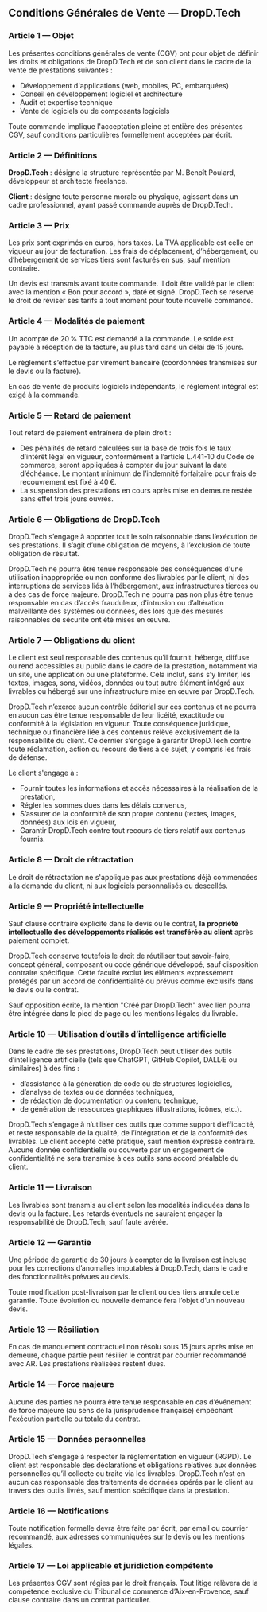 ## Conditions Générales de Vente — DropD.Tech

### Article 1 — Objet
Les présentes conditions générales de vente (CGV) ont pour objet de définir les droits et obligations de DropD.Tech et de son client dans le cadre de la vente de prestations suivantes :

- Développement d'applications (web, mobiles, PC, embarquées)
- Conseil en développement logiciel et architecture
- Audit et expertise technique
- Vente de logiciels ou de composants logiciels

Toute commande implique l'acceptation pleine et entière des présentes CGV, sauf conditions particulières formellement acceptées par écrit.

### Article 2 — Définitions
**DropD.Tech** : désigne la structure représentée par M. Benoît Poulard, développeur et architecte freelance.

**Client** : désigne toute personne morale ou physique, agissant dans un cadre professionnel, ayant passé commande auprès de DropD.Tech.

### Article 3 — Prix
Les prix sont exprimés en euros, hors taxes. La TVA applicable est celle en vigueur au jour de facturation. Les frais de déplacement, d’hébergement, ou d’hébergement de services tiers sont facturés en sus, sauf mention contraire.

Un devis est transmis avant toute commande. Il doit être validé par le client avec la mention « Bon pour accord », daté et signé. DropD.Tech se réserve le droit de réviser ses tarifs à tout moment pour toute nouvelle commande.

### Article 4 — Modalités de paiement
Un acompte de 20 % TTC est demandé à la commande. Le solde est payable à réception de la facture, au plus tard dans un délai de 15 jours.

Le règlement s’effectue par virement bancaire (coordonnées transmises sur le devis ou la facture).

En cas de vente de produits logiciels indépendants, le règlement intégral est exigé à la commande.

### Article 5 — Retard de paiement
Tout retard de paiement entraînera de plein droit :
- Des pénalités de retard calculées sur la base de trois fois le taux d’intérêt légal en vigueur, conformément à l’article L.441-10 du Code de commerce, seront appliquées à compter du jour suivant la date d’échéance. Le montant minimum de l’indemnité forfaitaire pour frais de recouvrement est fixé à 40 €.
- La suspension des prestations en cours après mise en demeure restée sans effet trois jours ouvrés.

### Article 6 — Obligations de DropD.Tech
DropD.Tech s’engage à apporter tout le soin raisonnable dans l’exécution de ses prestations. Il s’agit d’une obligation de moyens, à l’exclusion de toute obligation de résultat.

DropD.Tech ne pourra être tenue responsable des conséquences d'une utilisation inappropriée ou non conforme des livrables par le client, ni des interruptions de services liés à l’hébergement, aux infrastructures tierces ou à des cas de force majeure. DropD.Tech ne pourra pas non plus être tenue responsable en cas d’accès frauduleux, d’intrusion ou d’altération malveillante des systèmes ou données, dès lors que des mesures raisonnables de sécurité ont été mises en œuvre.

### Article 7 — Obligations du client
Le client est seul responsable des contenus qu’il fournit, héberge, diffuse ou rend accessibles au public dans le cadre de la prestation, notamment via un site, une application ou une plateforme. Cela inclut, sans s’y limiter, les textes, images, sons, vidéos, données ou tout autre élément intégré aux livrables ou hébergé sur une infrastructure mise en œuvre par DropD.Tech.

DropD.Tech n’exerce aucun contrôle éditorial sur ces contenus et ne pourra en aucun cas être tenue responsable de leur licéité, exactitude ou conformité à la législation en vigueur. Toute conséquence juridique, technique ou financière liée à ces contenus relève exclusivement de la responsabilité du client. Ce dernier s’engage à garantir DropD.Tech contre toute réclamation, action ou recours de tiers à ce sujet, y compris les frais de défense.

Le client s'engage à :
- Fournir toutes les informations et accès nécessaires à la réalisation de la prestation,
- Régler les sommes dues dans les délais convenus,
- S’assurer de la conformité de son propre contenu (textes, images, données) aux lois en vigueur,
- Garantir DropD.Tech contre tout recours de tiers relatif aux contenus fournis.

### Article 8 — Droit de rétractation
Le droit de rétractation ne s'applique pas aux prestations déjà commencées à la demande du client, ni aux logiciels personnalisés ou descellés.

### Article 9 — Propriété intellectuelle
Sauf clause contraire explicite dans le devis ou le contrat, **la propriété intellectuelle des développements réalisés est transférée au client** après paiement complet.

DropD.Tech conserve toutefois le droit de réutiliser tout savoir-faire, concept général, composant ou code générique développé, sauf disposition contraire spécifique. Cette faculté exclut les éléments expressément protégés par un accord de confidentialité ou prévus comme exclusifs dans le devis ou le contrat.

Sauf opposition écrite, la mention "Créé par DropD.Tech" avec lien pourra être intégrée dans le pied de page ou les mentions légales du livrable.

### Article 10 — Utilisation d’outils d’intelligence artificielle
Dans le cadre de ses prestations, DropD.Tech peut utiliser des outils d’intelligence artificielle (tels que ChatGPT, GitHub Copilot, DALL·E ou similaires) à des fins :
- d’assistance à la génération de code ou de structures logicielles,
- d’analyse de textes ou de données techniques,
- de rédaction de documentation ou contenu technique,
- de génération de ressources graphiques (illustrations, icônes, etc.).

DropD.Tech s’engage à n’utiliser ces outils que comme support d’efficacité, et reste responsable de la qualité, de l’intégration et de la conformité des livrables. Le client accepte cette pratique, sauf mention expresse contraire. Aucune donnée confidentielle ou couverte par un engagement de confidentialité ne sera transmise à ces outils sans accord préalable du client.

### Article 11 — Livraison
Les livrables sont transmis au client selon les modalités indiquées dans le devis ou la facture. Les retards éventuels ne sauraient engager la responsabilité de DropD.Tech, sauf faute avérée.

### Article 12 — Garantie
Une période de garantie de 30 jours à compter de la livraison est incluse pour les corrections d’anomalies imputables à DropD.Tech, dans le cadre des fonctionnalités prévues au devis.

Toute modification post-livraison par le client ou des tiers annule cette garantie. Toute évolution ou nouvelle demande fera l’objet d’un nouveau devis.

### Article 13 — Résiliation
En cas de manquement contractuel non résolu sous 15 jours après mise en demeure, chaque partie peut résilier le contrat par courrier recommandé avec AR. Les prestations réalisées restent dues.

### Article 14 — Force majeure
Aucune des parties ne pourra être tenue responsable en cas d’événement de force majeure (au sens de la jurisprudence française) empêchant l'exécution partielle ou totale du contrat.

### Article 15 — Données personnelles
DropD.Tech s’engage à respecter la réglementation en vigueur (RGPD). Le client est responsable des déclarations et obligations relatives aux données personnelles qu’il collecte ou traite via les livrables. DropD.Tech n’est en aucun cas responsable des traitements de données opérés par le client au travers des outils livrés, sauf mention spécifique dans la prestation.

### Article 16 — Notifications
Toute notification formelle devra être faite par écrit, par email ou courrier recommandé, aux adresses communiquées sur le devis ou les mentions légales.

### Article 17 — Loi applicable et juridiction compétente
Les présentes CGV sont régies par le droit français. Tout litige relèvera de la compétence exclusive du Tribunal de commerce d’Aix-en-Provence, sauf clause contraire dans un contrat particulier.
